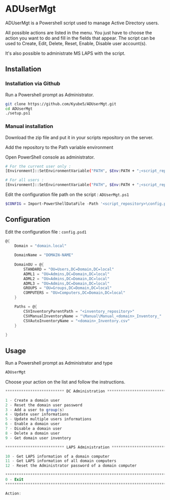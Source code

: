 # ADUserMgt

ADUserMgt is a Powershell script used to manage Active Directory users.

All possible actions are listed in the menu. You just have to choose the action you want to do and fill in the fields that appear.
The script can be used to Create, Edit, Delete, Reset, Enable, Disable user account(s).

It's also possible to administrate MS LAPS with the script.

## Installation

### Installation via Github

Run a Powershell prompt as Administrator.

```bash
git clone https://github.com/Kyube5/ADUserMgt.git
cd ADUserMgt
./setup.ps1
```

### Manual installation 

Download the zip file and put it in your scripts repository on the server.

Add the repository to the Path variable environment

Open PowerShell console as administrator.

```bash
# For the current user only :
[Environment]::SetEnvironmentVariable("PATH", $Env:PATH + ";<script_repository>\ADUserMgt", [EnvironmentVariableTarget]::Machine)

# For all users :
[Environment]::SetEnvironmentVariable("PATH", $Env:PATH + ";<script_repository>\ADUserMgt", [EnvironmentVariableTarget]::User)
```


Edit the configuration file path on the script : ``ADUserMgt.ps1``

```powershell
$CONFIG = Import-PowerShellDataFile -Path '<script_repository>\config.psd1' -ErrorAction Stop
```

## Configuration
Edit the configuration file : ``config.psd1``

```powershell
@{
    Domain = "domain.local"
    
    DomainName = "DOMAIN-NAME"
    
    DomainOU = @{
        STANDARD = "OU=Users,DC=Domain,DC=local"
        ADML1 = "OU=Admins,DC=Domain,DC=local"
        ADML2 = "OU=Admins,DC=Domain,DC=local"
        ADML3 = "OU=Admins,DC=Domain,DC=local"
        GROUPS = "OU=Groups,DC=Domain,DC=local"
        COMPUTERS = "OU=Computers,DC=Domain,DC=local"
    }

    Paths = @{
        CSVInventoryParentPath = "<inventory_repository>"
        CSVManualInventoryName = "\Manual\Manual_<domain>_Inventory_"
        CSVAutoInventoryName = "<domain>_Inventory.csv"
    }
    
}
```
## Usage
Run a Powershell prompt as Administrator and type 

```bash
ADUserMgt
```

Choose your action on the list and follow the instructions.

```Powershell
************************** DC Administration **************************

1 - Create a domain user
2 - Reset the domain user password
3 - Add a user to group(s)
4 - Update user informations
5 - Update multiple users informations
6 - Enable a domain user
7 - Disable a domain user
8 - Delete a domain user
9 - Get domain user inventory

************************** LAPS Administration ************************

10 - Get LAPS information of a domain computer
11 - Get LAPS information of all domain computers
12 - Reset the Administrator password of a domain computer

***********************************************************************
0 - Exit
***********************************************************************

Action:
```

